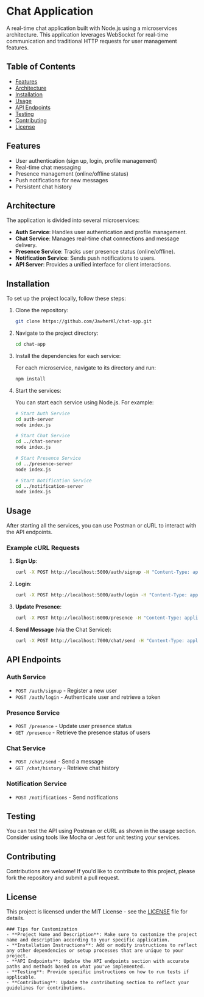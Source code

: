 # Chat Application
A real-time chat application built with Node.js using a microservices architecture. This application leverages WebSocket for real-time communication and traditional HTTP requests for user management features.

## Table of Contents
- [Features](#features)
- [Architecture](#architecture)
- [Installation](#installation)
- [Usage](#usage)
- [API Endpoints](#api-endpoints)
- [Testing](#testing)
- [Contributing](#contributing)
- [License](#license)

## Features
- User authentication (sign up, login, profile management)
- Real-time chat messaging
- Presence management (online/offline status)
- Push notifications for new messages
- Persistent chat history

## Architecture
The application is divided into several microservices:
- **Auth Service**: Handles user authentication and profile management.
- **Chat Service**: Manages real-time chat connections and message delivery.
- **Presence Service**: Tracks user presence status (online/offline).
- **Notification Service**: Sends push notifications to users.
- **API Server**: Provides a unified interface for client interactions.

## Installation
To set up the project locally, follow these steps:

1. Clone the repository:

   ```bash
   git clone https://github.com/JawherKl/chat-app.git
   ```

2. Navigate to the project directory:

   ```bash
   cd chat-app
   ```

3. Install the dependencies for each service:

   For each microservice, navigate to its directory and run:

   ```bash
   npm install
   ```

4. Start the services:

   You can start each service using Node.js. For example:

   ```bash
   # Start Auth Service
   cd auth-server
   node index.js

   # Start Chat Service
   cd ../chat-server
   node index.js

   # Start Presence Service
   cd ../presence-server
   node index.js

   # Start Notification Service
   cd ../notification-server
   node index.js
   ```

## Usage
After starting all the services, you can use Postman or cURL to interact with the API endpoints.

### Example cURL Requests

1. **Sign Up**:

   ```bash
   curl -X POST http://localhost:5000/auth/signup -H "Content-Type: application/json" -d '{"username": "user1", "password": "password123"}'
   ```

2. **Login**:

   ```bash
   curl -X POST http://localhost:5000/auth/login -H "Content-Type: application/json" -d '{"username": "user1", "password": "password123"}'
   ```

3. **Update Presence**:

   ```bash
   curl -X POST http://localhost:6000/presence -H "Content-Type: application/json" -d '{"username": "user1", "status": "online"}'
   ```

4. **Send Message** (via the Chat Service):

   ```bash
   curl -X POST http://localhost:7000/chat/send -H "Content-Type: application/json" -d '{"from": "user1", "to": "user2", "message": "Hello!"}'
   ```

## API Endpoints

### Auth Service
- `POST /auth/signup` - Register a new user
- `POST /auth/login` - Authenticate user and retrieve a token

### Presence Service
- `POST /presence` - Update user presence status
- `GET /presence` - Retrieve the presence status of users

### Chat Service
- `POST /chat/send` - Send a message
- `GET /chat/history` - Retrieve chat history

### Notification Service
- `POST /notifications` - Send notifications

## Testing

You can test the API using Postman or cURL as shown in the usage section. Consider using tools like Mocha or Jest for unit testing your services.

## Contributing

Contributions are welcome! If you'd like to contribute to this project, please fork the repository and submit a pull request.

## License

This project is licensed under the MIT License - see the [LICENSE](LICENSE) file for details.

```
### Tips for Customization
- **Project Name and Description**: Make sure to customize the project name and description according to your specific application.
- **Installation Instructions**: Add or modify instructions to reflect any other dependencies or setup processes that are unique to your project.
- **API Endpoints**: Update the API endpoints section with accurate paths and methods based on what you've implemented.
- **Testing**: Provide specific instructions on how to run tests if applicable.
- **Contributing**: Update the contributing section to reflect your guidelines for contributions.
```
